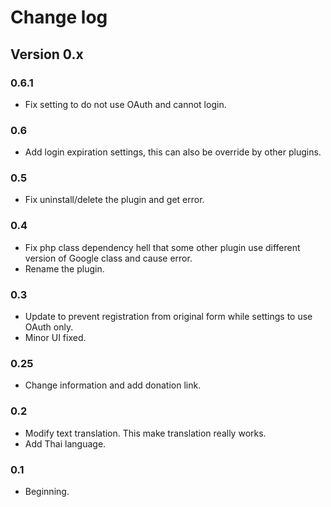 # Change log

## Version 0.x

### 0.6.1
* Fix setting to do not use OAuth and cannot login.

### 0.6
* Add login expiration settings, this can also be override by other plugins.

### 0.5
* Fix uninstall/delete the plugin and get error.

### 0.4
* Fix php class dependency hell that some other plugin use different version of Google class and cause error.
* Rename the plugin.

### 0.3
* Update to prevent registration from original form while settings to use OAuth only.
* Minor UI fixed.

### 0.25
* Change information and add donation link.

### 0.2
* Modify text translation. This make translation really works.
* Add Thai language.

### 0.1
* Beginning.